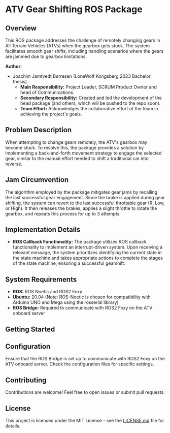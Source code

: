 # ATV Gear Shifting ROS Package

## Overview

This ROS package addresses the challenge of remotely changing gears in All Terrain Vehicles (ATVs) when the gearbox gets stuck. The system facilitates smooth gear shifts, including handling scenarios where the gears are jammed due to gearbox limitations.

**Author:**
- Joachim Jamtvedt Børresen (LoneWolf Kongsberg 2023 Bachelor thesis)
  - **Main Responsibility:** Project Leader, SCRUM Product Owner and head of Communications.
  - **Secondary Responsibility:** Created and led the development of the head package (and others, which will be pushed to the repo soon).
  - **Team Effort:** Acknowledges the collaborative effort of the team in achieving the project's goals.

## Problem Description

When attempting to change gears remotely, the ATV's gearbox may become stuck. To resolve this, the package provides a solution by implementing a back-and-forth movement strategy to engage the selected gear, similar to the manual effort needed to shift a traditional car into reverse.

## Jam Circumvention

The algorithm employed by the package mitigates gear jams by recalling the last successful gear engagement. Since the brake is applied during gear shifting, the system can revert to the last successful throttable gear (R, Low, or High). It then releases the brakes, applies a slight throttle to rotate the gearbox, and repeats this process for up to 3 attempts.

## Implementation Details

- **ROS Callback Functionality:** The package utilizes ROS callback functionality to implement an interrupt-driven system. Upon receiving a relevant message, the system prioritizes identifying the current state in the state machine and takes appropriate actions to complete the stages of the state machine, ensuring a successful gearshift.

## System Requirements

- **ROS:** ROS Noetic and ROS2 Foxy
- **Ubuntu:** 20.04 (Note: ROS-Noetic is chosen for compatibility with Arduino UNO and Mega using the rosserial library)
- **ROS Bridge:** Required to communicate with ROS2 Foxy on the ATV onboard server

## Getting Started

[//]: # (Getting started section details will be added later.)

## Configuration

Ensure that the ROS Bridge is set up to communicate with ROS2 Foxy on the ATV onboard server. Check the configuration files for specific settings.

## Contributing

Contributions are welcome! Feel free to open issues or submit pull requests.

## License

This project is licensed under the MIT License - see the [LICENSE.md](LICENSE.md) file for details.
